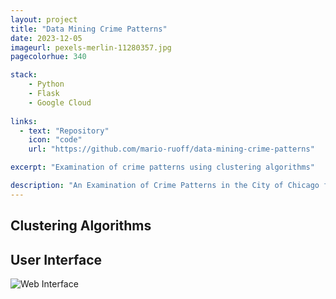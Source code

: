 ```yaml
---
layout: project
title: "Data Mining Crime Patterns"
date: 2023-12-05
imageurl: pexels-merlin-11280357.jpg
pagecolorhue: 340

stack:
    - Python
    - Flask
    - Google Cloud
    
links:
  - text: "Repository"
    icon: "code"
    url: "https://github.com/mario-ruoff/data-mining-crime-patterns"

excerpt: "Examination of crime patterns using clustering algorithms"

description: "An Examination of Crime Patterns in the City of Chicago for Use in Determining Optimal Police Presence. Its a repository to work on the project of the course 'Data Mining' of the University of Oklahoma."
---
```


## Clustering Algorithms


## User Interface
![Web Interface](/images/data-mining-screenshot-1.png)